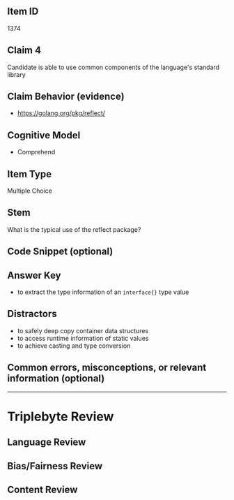 ## Item ID
1374

## Claim 4

Candidate is able to use common components of the language's standard library

## Claim Behavior (evidence)

- https://golang.org/pkg/reflect/

## Cognitive Model

- Comprehend

## Item Type

Multiple Choice

## Stem

What is the typical use of the reflect package?

## Code Snippet (optional)

## Answer Key

- to extract the type information of an `interface{}` type value

## Distractors

- to safely deep copy container data structures
- to access runtime information of static values
- to achieve casting and type conversion

## Common errors, misconceptions, or relevant information (optional)

---

# Triplebyte Review

## Language Review

## Bias/Fairness Review

## Content Review
